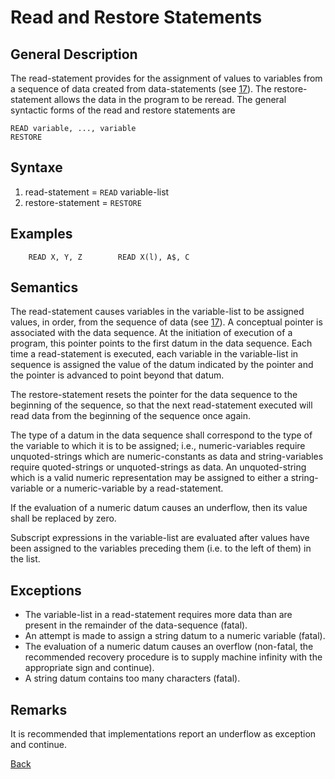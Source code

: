 # Read and Restore Statements

## General Description

The read-statement provides for the assignment of values to variables from a sequence of data created from
data-statements (see [17](17_data_statement.md)). The restore-statement allows the data in the program to be reread. The
general syntactic forms of the read and restore statements are

    READ variable, ..., variable 
    RESTORE

## Syntaxe

1. read-statement       = `READ` variable-list
2. restore-statement    = `RESTORE`

## Examples

```BASIC
    READ X, Y, Z        READ X(l), A$, C
```

## Semantics

The read-statement causes variables in the variable-list to be assigned values, in order, from the sequence of data
(see [17](17_data_statement.md)). A conceptual pointer is associated with the data sequence. At the initiation of
execution of a program, this pointer points to the first datum in the data sequence. Each time a read-statement is
executed, each variable in the variable-list in sequence is assigned the value of the datum indicated by the pointer and
the pointer is advanced to point beyond that datum.

The restore-statement resets the pointer for the data sequence to the beginning of the sequence, so that the next
read-statement executed will read data from the beginning of the sequence once again.

The type of a datum in the data sequence shall correspond to the type of the variable to which it is to be assigned;
i.e., numeric-variables require unquoted-strings which are numeric-constants as data and string-variables require
quoted-strings or unquoted-strings as data. An unquoted-string which is a valid numeric representation may be assigned
to either a string-variable or a numeric-variable by a read-statement. 

If the evaluation of a numeric datum causes an underflow, then its value shall be replaced by zero. 

Subscript expressions in the variable-list are evaluated after values have been assigned to the variables preceding them
(i.e. to the left of them) in the list.

## Exceptions

- The variable-list in a read-statement requires more data than are present in the remainder of the data-sequence
  (fatal).
- An attempt is made to assign a string datum to a numeric variable (fatal).
- The evaluation of a numeric datum causes an overflow (non-fatal, the recommended recovery procedure is to supply
  machine infinity with the appropriate sign and continue). 
- A string datum contains too many characters (fatal). 

## Remarks

It is recommended that implementations report an underflow as exception and continue.

[Back](./)
